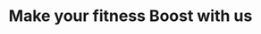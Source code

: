 ---
title: "Make your fitness Boost with us"
draft: false 
weight: "10" 

image: "/images/blog/post4.jpg"
blog_date: 2019-03-25T11:00:00+05:30
name: "john stain"
blog_heading: "Make your fitness Boost with us"
description: "Lorem ipsum dolor sit amet, consectetur adipisicing elit. Rerum, minima."
button: "Read More"
post_heading: "Track your daily body fitness"
tags: ["fitness" , "health"]
---